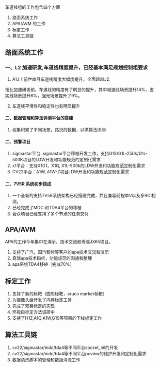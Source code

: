 车道线组的工作包含四个方面

1. 路面系统工作
2. APA/AVM 的工作
3. 标定工作
4. 算法工具链

## 路面系统工作

### 一、L2 加速研发,车道线精度提升，已经基本满足规划控制组要求

1. A1J上前世单目车道线精度大幅度提升，全面超越J2.

​     相比加速研发前，车道线的精度有了明显的提升，其中减速线场景提升14%，虚实线场景提升8%，强光场景提升了9%。

2. 车道线平滑性和稳定性也有明显提升

#### 二、数据管理和算法评测平台的搭建

1. 收集积累了不同场景，路况的数据，以供算法评测

   

#### 二、预警项目

1. sigmastar平台:  sigmastar平台移植开发工作，支持G1S/G1L-250k/G1L-500K项目的LDW开发和功能规范的定制化需求
2. x1平台：支持X1G1，X1Q, X1L-500k的LDW开发和功能规范定制化需求
3. CV22平台：A1W, A1W-Z项目LDW开发和功能规范定制化需求

#### 二、7V5R 系统初步搭成

1. 一个全新的支持7V5R系统架构已经搭建完成，并且兼容前视单V以及多ROI检测。
2. 已经完成了MDC 和TDA4平台的移植
3. 合众项目已经支持了多个节点的任务交付

## APA/AVM 

APA的工作今年集中在演示，技术交流和奇瑞JX65项目。

1. 支持了广汽，国汽智控等客户的apa技术交流和演示
2. 奇瑞apa技术指标，功能规范的沟通和整理
3. apa系统TDA4移植（完成70%）

## 标定工作

1. 支持了新的标靶（圆形标靶，aruco marker标靶）
2. 为摄像头组开发了内存标定工具
3. 完成了双目标定的实现
4. 环视自标定方法调研中
5. 支持了H1Z,A1Q,A1W,G1S等项目的下线标定工作

## 算法工具链

1. cv22/sigmastar/mdc/tda4等不同平台socket_hil的开发
2. cv22/sigmastar/mdc/tda4等不同平台pcview的维护开发和定制化需求
3. 数据清洗脚本的管理和数据清洗工作